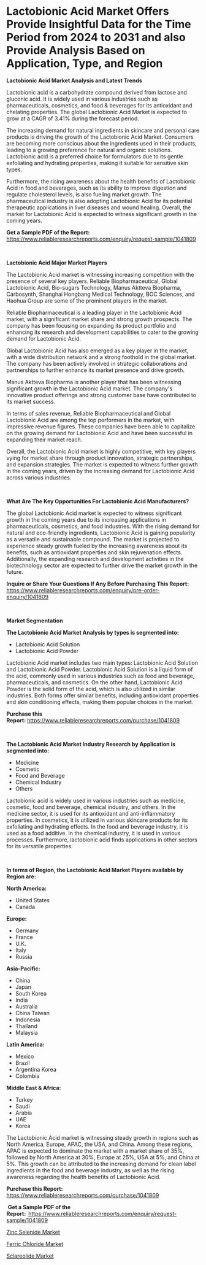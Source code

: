 <p><h1>Lactobionic Acid Market Offers Provide Insightful Data for the Time Period from 2024 to 2031 and also Provide Analysis Based on Application, Type, and Region</h1></p><p><strong>Lactobionic Acid Market Analysis and Latest Trends</strong></p>
<p><p>Lactobionic acid is a carbohydrate compound derived from lactose and gluconic acid. It is widely used in various industries such as pharmaceuticals, cosmetics, and food & beverages for its antioxidant and chelating properties. The global Lactobionic Acid Market is expected to grow at a CAGR of 3.41% during the forecast period.</p><p>The increasing demand for natural ingredients in skincare and personal care products is driving the growth of the Lactobionic Acid Market. Consumers are becoming more conscious about the ingredients used in their products, leading to a growing preference for natural and organic solutions. Lactobionic acid is a preferred choice for formulators due to its gentle exfoliating and hydrating properties, making it suitable for sensitive skin types.</p><p>Furthermore, the rising awareness about the health benefits of Lactobionic Acid in food and beverages, such as its ability to improve digestion and regulate cholesterol levels, is also fueling market growth. The pharmaceutical industry is also adopting Lactobionic Acid for its potential therapeutic applications in liver diseases and wound healing. Overall, the market for Lactobionic Acid is expected to witness significant growth in the coming years.</p></p>
<p><strong>Get a Sample PDF of the Report:&nbsp;</strong> <a href="https://www.reliableresearchreports.com/enquiry/request-sample/1041809">https://www.reliableresearchreports.com/enquiry/request-sample/1041809</a></p>
<p>&nbsp;</p>
<p><strong>Lactobionic Acid Major Market Players</strong></p>
<p><p>The Lactobionic Acid market is witnessing increasing competition with the presence of several key players. Reliable Biopharmaceutical, Global Lactobionic Acid, Bio-sugars Technology, Manus Aktteva Biopharma, Carbosynth, Shanghai Hongbang Medical Technology, BOC Sciences, and Haohua Group are some of the prominent players in the market.</p><p>Reliable Biopharmaceutical is a leading player in the Lactobionic Acid market, with a significant market share and strong growth prospects. The company has been focusing on expanding its product portfolio and enhancing its research and development capabilities to cater to the growing demand for Lactobionic Acid.</p><p>Global Lactobionic Acid has also emerged as a key player in the market, with a wide distribution network and a strong foothold in the global market. The company has been actively involved in strategic collaborations and partnerships to further enhance its market presence and drive growth.</p><p>Manus Aktteva Biopharma is another player that has been witnessing significant growth in the Lactobionic Acid market. The company's innovative product offerings and strong customer base have contributed to its market success.</p><p>In terms of sales revenue, Reliable Biopharmaceutical and Global Lactobionic Acid are among the top performers in the market, with impressive revenue figures. These companies have been able to capitalize on the growing demand for Lactobionic Acid and have been successful in expanding their market reach.</p><p>Overall, the Lactobionic Acid market is highly competitive, with key players vying for market share through product innovation, strategic partnerships, and expansion strategies. The market is expected to witness further growth in the coming years, driven by the increasing demand for Lactobionic Acid across various industries.</p></p>
<p>&nbsp;</p>
<p><strong>What Are The Key Opportunities For Lactobionic Acid Manufacturers?</strong></p>
<p><p>The global Lactobionic Acid market is expected to witness significant growth in the coming years due to its increasing applications in pharmaceuticals, cosmetics, and food industries. With the rising demand for natural and eco-friendly ingredients, Lactobionic Acid is gaining popularity as a versatile and sustainable compound. The market is projected to experience steady growth fueled by the increasing awareness about its benefits, such as antioxidant properties and skin rejuvenation effects. Additionally, the expanding research and development activities in the biotechnology sector are expected to further drive the market growth in the future.</p></p>
<p><strong>Inquire or Share Your Questions If Any Before Purchasing This Report:</strong> <a href="https://www.reliableresearchreports.com/enquiry/pre-order-enquiry/1041809">https://www.reliableresearchreports.com/enquiry/pre-order-enquiry/1041809</a></p>
<p>&nbsp;</p>
<p><strong>Market Segmentation</strong></p>
<p><strong>The Lactobionic Acid Market Analysis by types is segmented into:</strong></p>
<p><ul><li>Lactobionic Acid Solution</li><li>Lactobionic Acid Powder</li></ul></p>
<p><p>Lactobionic Acid market includes two main types: Lactobionic Acid Solution and Lactobionic Acid Powder. Lactobionic Acid Solution is a liquid form of the acid, commonly used in various industries such as food and beverage, pharmaceuticals, and cosmetics. On the other hand, Lactobionic Acid Powder is the solid form of the acid, which is also utilized in similar industries. Both forms offer similar benefits, including antioxidant properties and skin conditioning effects, making them popular choices in the market.</p></p>
<p><strong>Purchase this Report:&nbsp;</strong><a href="https://www.reliableresearchreports.com/purchase/1041809">https://www.reliableresearchreports.com/purchase/1041809</a></p>
<p>&nbsp;</p>
<p><strong>The Lactobionic Acid Market Industry Research by Application is segmented into:</strong></p>
<p><ul><li>Medicine</li><li>Cosmetic</li><li>Food and Beverage</li><li>Chemical Industry</li><li>Others</li></ul></p>
<p><p>Lactobionic acid is widely used in various industries such as medicine, cosmetic, food and beverage, chemical industry, and others. In the medicine sector, it is used for its antioxidant and anti-inflammatory properties. In cosmetics, it is utilized in various skincare products for its exfoliating and hydrating effects. In the food and beverage industry, it is used as a food additive. In the chemical industry, it is used in various processes. Furthermore, lactobionic acid finds applications in other sectors for its versatile properties.</p></p>
<p>&nbsp;</p>
<p><strong>In terms of Region, the Lactobionic Acid Market Players available by Region are:</strong></p>
<p>
    <p> <strong> North America: </strong>
        <ul>
            <li>United States</li>
            <li>Canada</li>
        </ul>
        </p> 
    <p> <strong> Europe: </strong>
        <ul>
            <li>Germany</li>
            <li>France</li>
            <li>U.K.</li>
            <li>Italy</li>
            <li>Russia</li>
        </ul>
        </p> 
    <p> <strong> Asia-Pacific: </strong>
        <ul>
            <li>China</li>
            <li>Japan</li>
            <li>South Korea</li>
            <li>India</li>
            <li>Australia</li>
            <li>China Taiwan</li>
            <li>Indonesia</li>
            <li>Thailand</li>
            <li>Malaysia</li>
        </ul>
        </p> 
    <p> <strong> Latin America: </strong>
        <ul>
            <li>Mexico</li>
            <li>Brazil</li>
            <li>Argentina Korea</li>
            <li>Colombia</li>
        </ul>
        </p> 
    <p> <strong> Middle East & Africa: </strong>
        <ul>
            <li>Turkey</li>
            <li>Saudi</li>
            <li>Arabia</li>
            <li>UAE</li>
            <li>Korea</li>
        </ul>
    </p>
    </p>
<p><p>The Lactobionic Acid market is witnessing steady growth in regions such as North America, Europe, APAC, the USA, and China. Among these regions, APAC is expected to dominate the market with a market share of 35%, followed by North America at 30%, Europe at 25%, USA at 5%, and China at 5%. This growth can be attributed to the increasing demand for clean label ingredients in the food and beverage industry, as well as the rising awareness regarding the health benefits of Lactobionic Acid.</p></p>
<p><strong>Purchase this Report: </strong><a href="https://www.reliableresearchreports.com/purchase/1041809">https://www.reliableresearchreports.com/purchase/1041809</a></p>
<p>&nbsp;<strong>Get a Sample PDF of the Report:&nbsp;&nbsp;</strong><a href="https://www.reliableresearchreports.com/enquiry/request-sample/1041809">https://www.reliableresearchreports.com/enquiry/request-sample/1041809</a></p>
<p><strong></strong></p>
<p><p><a href="https://github.com/danielneavesallisons03mba/Market-Research-Report-List-1/blob/main/zinc-selenide-market.md">Zinc Selenide Market</a></p><p><a href="https://github.com/changoleonlaverguenzanoexiste/Market-Research-Report-List-2/blob/main/ferric-chloride-market.md">Ferric Chloride Market</a></p><p><a href="https://github.com/dimitrishawkinswaynenp91rgz/Market-Research-Report-List-1/blob/main/sclareolide-market.md">Sclareolide Market</a></p></p>
